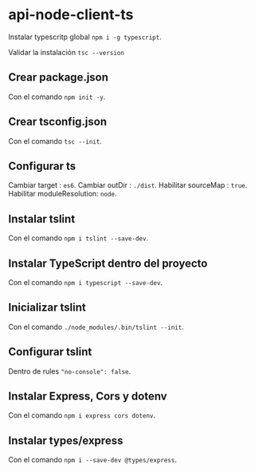 # api-node-client-ts
Instalar typescritp global `npm i -g typescript`.

Validar la instalación `tsc --version`

## Crear package.json

Con el comando `npm init -y`.

## Crear tsconfig.json

Con el comando `tsc --init`.

## Configurar ts

Cambiar target : `es6`.
Cambiar outDir : `./dist`.
Habilitar sourceMap : `true`.
Habilitar moduleResolution: `node`.

## Instalar tslint 

Con el comando `npm i tslint --save-dev`.

## Instalar TypeScript dentro del proyecto

Con el comando `npm i typescript --save-dev`.

## Inicializar tslint

Con el comando `./node_modules/.bin/tslint --init`.

## Configurar tslint

Dentro de rules `"no-console": false`.

## Instalar Express, Cors y dotenv

Con el comando `npm i express cors dotenv`.

## Instalar types/express

Con el comando `npm i --save-dev @types/express`.

